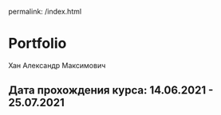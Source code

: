 permalink: /index.html
#  Portfolio

Хан Александр Максимович

##  Дата прохождения курса: 14.06.2021 - 25.07.2021

